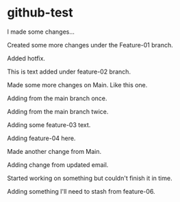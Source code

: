 # github-test

I made some changes...

Created some more changes under the Feature-01 branch.

Added hotfix.

This is text added under feature-02 branch.

Made some more changes on Main. Like this one.

Adding from the main branch once.

Adding from the main branch twice.

Adding some feature-03 text.

Adding feature-04 here.

Made another change from Main.

Adding change from updated email.

Started working on something but couldn't finish it in time.

Adding something I'll need to stash from feature-06.